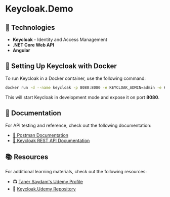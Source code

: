 # Keycloak.Demo

## 🚀 Technologies
- **Keycloak** - Identity and Access Management
- **.NET Core Web API**
- **Angular**

## 🐳 Setting Up Keycloak with Docker
To run Keycloak in a Docker container, use the following command:
```sh
docker run -d --name keycloak -p 8080:8080 -e KEYCLOAK_ADMIN=admin -e KEYCLOAK_ADMIN_PASSWORD=admin quay.io/keycloak/keycloak:25.0.2 start-dev
```
This will start Keycloak in development mode and expose it on port **8080**.

## 📑 Documentation
For API testing and reference, check out the following documentation:
- [📄 Postman Documentation](https://documenter.getpostman.com/view/42215598/2sAYkBs1jY#637289c4-8776-470d-8be9-38421e9556c4)
- [📘 Keycloak REST API Documentation](https://www.keycloak.org/docs-api/latest/rest-api/index.html)

## 📚 Resources
For additional learning materials, check out the following resources:

- 📺 [Taner Saydam's Udemy Profile](https://www.udemy.com/user/taner-saydam/?kw=taner+saydam&src=sac)
- 🐙 [Keycloak.Udemy Repository](https://github.com/TanerSaydam/Keycloak.Udemy)
